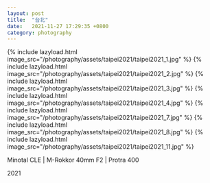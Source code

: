 ```yaml
---
layout: post
title:  "台北"
date:   2021-11-27 17:29:35 +0800
category: photography
---
```


{% include lazyload.html image_src="/photography/assets/taipei2021/taipei2021_1.jpg" %}
{% include lazyload.html image_src="/photography/assets/taipei2021/taipei2021_2.jpg" %}
{% include lazyload.html image_src="/photography/assets/taipei2021/taipei2021_3.jpg" %}
{% include lazyload.html image_src="/photography/assets/taipei2021/taipei2021_4.jpg" %}
{% include lazyload.html image_src="/photography/assets/taipei2021/taipei2021_7.jpg" %}
{% include lazyload.html image_src="/photography/assets/taipei2021/taipei2021_8.jpg" %}
{% include lazyload.html image_src="/photography/assets/taipei2021/taipei2021_11.jpg" %}

Minotal CLE | M-Rokkor 40mm F2 | Protra 400

2021
